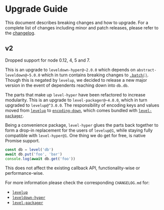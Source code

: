 # Upgrade Guide

This document describes breaking changes and how to upgrade. For a complete list of changes including minor and patch releases, please refer to the [changelog](CHANGELOG.md).

## v2

Dropped support for node 0.12, 4, 5 and 7.

This is an upgrade to `leveldown-hyper@~2.0.0` which depends on `abstract-leveldown@~5.0.0` which in turn contains breaking changes to [`.batch()`](https://github.com/Level/abstract-leveldown/commit/a2621ad70571f6ade9d2be42632ece042e068805). Though this is negated by `levelup`, we decided to release a new major version in the event of dependents reaching down into `db.db`.

The parts that make up `level-hyper` have been refactored to increase modularity. This is an upgrade to `level-packager@~4.0.0`, which in turn upgraded to `levelup@^3.0.0`. The responsibility of encoding keys and values moved from [`levelup`](https://github.com/Level/levelup) to [`encoding-down`](https://github.com/Level/encoding-down), which comes bundled with [`level-packager`](https://github.com/Level/packager).

Being a convenience package, `level-hyper` glues the parts back together to form a drop-in replacement for the users of `levelup@1`, while staying fully compatible with `level-hyper@1`. One thing we do get for free, is native Promise support.

```js
const db = level('db')
await db.put('foo', 'bar')
console.log(await db.get('foo'))
```

This does not affect the existing callback API, functionality-wise or performance-wise.

For more information please check the corresponding `CHANGELOG.md` for:

- [`levelup`](https://github.com/Level/levelup/blob/master/CHANGELOG.md)
- [`leveldown-hyper`](https://github.com/Level/leveldown-hyper/blob/master/CHANGELOG.md)
- [`level-packager`](https://github.com/Level/packager/blob/master/CHANGELOG.md)

